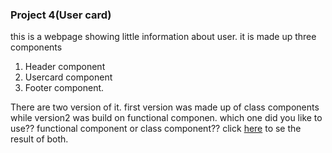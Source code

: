### Project 4(User card)
this is a webpage showing little information about user. it is made up three components 
1. Header component
2. Usercard component
3. Footer component. 

There are two version of it. first version was made up of class components while version2 was build on  functional componen.
which one did you like to use?? functional component or class component??
click [here](https://maxwizardth.github.io/ReactProject/React/Day4_Project/version2.html) to se the result of both.
